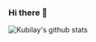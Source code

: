 ### Hi there 👋


![Kubilay's github stats](https://github-readme-stats.vercel.app/api?username=isennkubilay&show_icons=true&line_height=30&title_color=fff&icon_color=79ff97&text_color=9f9f9f&bg_color=151515)

<!--
**isennkubilay/isennkubilay** is a ✨ _special_ ✨ repository because its `README.md` (this file) appears on your GitHub profile.

Here are some ideas to get you started:

- 🔭 I’m currently working on ...
- 🌱 I’m currently learning ...
- 👯 I’m looking to collaborate on ...
- 🤔 I’m looking for help with ...
- 💬 Ask me about ...
- 📫 How to reach me: ...
- 😄 Pronouns: ...
- ⚡ Fun fact: ...
-->
